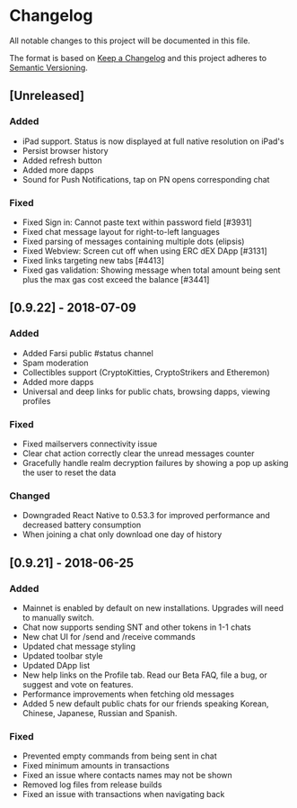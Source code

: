 # Changelog
All notable changes to this project will be documented in this file.

The format is based on [Keep a Changelog](http://keepachangelog.com/en/1.0.0/)
and this project adheres to [Semantic Versioning](http://semver.org/spec/v2.0.0.html).

## [Unreleased]
### Added
- iPad support. Status is now displayed at full native resolution on iPad's
- Persist browser history
- Added refresh button
- Added more dapps
- Sound for Push Notifications, tap on PN opens corresponding chat

### Fixed
- Fixed Sign in: Cannot paste text within password field [#3931]
- Fixed chat message layout for right-to-left languages
- Fixed parsing of messages containing multiple dots (elipsis)
- Fixed Webview: Screen cut off when using ERC dEX DApp [#3131]
- Fixed links targeting new tabs [#4413]
- Fixed gas validation: Showing message when total amount being sent plus the max gas cost exceed the balance [#3441]
 
## [0.9.22] - 2018-07-09
### Added
- Added Farsi public #status channel
- Spam moderation
- Collectibles support (CryptoKitties, CryptoStrikers and Etheremon)
- Added more dapps
- Universal and deep links for public chats, browsing dapps, viewing profiles

### Fixed
- Fixed mailservers connectivity issue
- Clear chat action correctly clear the unread messages counter
- Gracefully handle realm decryption failures by showing a pop up asking the user to reset the data

### Changed
- Downgraded React Native to 0.53.3 for improved performance and decreased battery consumption
- When joining a chat only download one day of history

## [0.9.21] - 2018-06-25
### Added
- Mainnet is enabled by default on new installations. Upgrades will need to manually switch.
- Chat now supports sending SNT and other tokens in 1-1 chats
- New chat UI for /send and /receive commands
- Updated chat message styling
- Updated toolbar style
- Updated DApp list
- New help links on the Profile tab. Read our Beta FAQ, file a bug, or suggest and vote on features.
- Performance improvements when fetching old messages
- Added 5 new default public chats for our friends speaking Korean, Chinese, Japanese, Russian and Spanish.

### Fixed
- Prevented empty commands from being sent in chat
- Fixed minimum amounts in transactions
- Fixed an issue where contacts names may not be shown
- Removed log files from release builds
- Fixed an issue with transactions when navigating back
